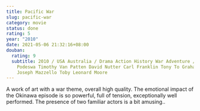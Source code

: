 ```yaml
---
title: Pacific War
slug: pacific-war
category: movie
status: done
rating: 5
year: "2010"
date: 2021-05-06 21:32:16+08:00
douban:
  rating: 9
  subtitle: 2010 / USA Australia / Drama Action History War Adventure / Jeremy
    Podeswa Timothy Van Patten David Nutter Carl Franklin Tony To Graham Yost /
    Joseph Mazzello Toby Leonard Moore
---
```


A work of art with a war theme, overall high quality. The emotional impact of the Okinawa episode is so powerful, full of tension, exceptionally well performed. The presence of two familiar actors is a bit amusing..

